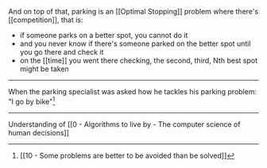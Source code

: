 And on top of that, parking is an [[Optimal Stopping]] problem where there's [[competition]], that is:

- if someone parks on a better spot, you cannot do it
- and you never know if there's someone parked on the better spot until you go there and check it
- on the [[time]] you went there checking, the second, third, Nth best spot might be taken

---

When the parking specialist was asked how he tackles his parking problem: "I go by bike"[^1]

---

Understanding of [[0 - Algorithms to live by - The computer science of human decisions]]

[^1]: [[10 - Some problems are better to be avoided than be solved]]
